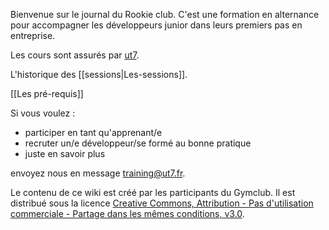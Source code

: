 Bienvenue sur le journal du Rookie club. C'est une formation en alternance pour accompagner les développeurs junior dans leurs premiers pas en entreprise.

Les cours sont assurés par [ut7](http://ut7.fr).

L'historique des [[sessions|Les-sessions]].

[[Les pré-requis]]

Si vous voulez :
- participer en tant qu'apprenant/e
- recruter un/e développeur/se formé au bonne pratique
- juste en savoir plus

envoyez nous en message [training@ut7.fr](mailto:training@ut7.fr).

Le contenu de ce wiki est créé par les participants du Gymclub. Il est distribué sous la licence [Creative Commons, Attribution - Pas d'utilisation commerciale - Partage dans les mêmes conditions, v3.0](http://creativecommons.org/licenses/by-nc-sa/3.0/fr/).
